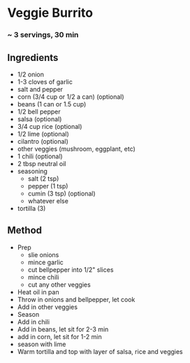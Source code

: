 # Veggie Burrito
### ~ 3 servings, 30 min
## Ingredients
* 1/2 onion
* 1-3 cloves of garlic
* salt and pepper
* corn (3/4 cup or 1/2 a can) (optional)
* beans (1 can or 1.5 cup)
* 1/2 bell pepper
* salsa (optional)
* 3/4 cup rice (optional)
* 1/2 lime  (optional)
* cilantro  (optional)
* other veggies (mushroom, eggplant, etc)
* 1 chili (optional)
* 2 tbsp neutral oil 
* seasoning
     * salt (2 tsp)
     * pepper (1 tsp)
     * cumin (3 tsp) (optional)
     * whatever else
* tortilla (3)

## Method
* Prep 
    * slie onions
    * mince garlic
    * cut bellpepper into 1/2" slices
    * mince chili
    * cut any other veggies
* Heat oil in pan
* Throw in onions and bellpepper, let cook
* Add in other veggies
* Season
* Add in chili
* Add in beans, let sit for 2-3 min
* add in corn, let sit for 1-2 min
* season with lime
* Warm tortilla and top with layer of salsa, rice and veggies
